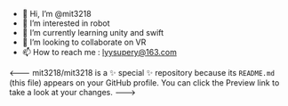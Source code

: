 - 👋 Hi, I’m @mit3218
- 👀 I’m interested in robot
- 🌱 I’m currently learning unity and swift
- 💞️ I’m looking to collaborate on VR
- 📫 How to reach me : lyysupery@163.com

<---
mit3218/mit3218 is a ✨ special ✨ repository because its `README.md` (this file) appears on your GitHub profile.
You can click the Preview link to take a look at your changes.
--->

